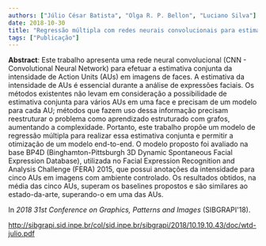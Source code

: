 ```yaml
---
authors: ["Júlio César Batista", "Olga R. P. Bellon", "Luciano Silva"]
date: 2018-10-30
title: "Regressão múltipla com redes neurais convolucionais para estimativa conjunta da intensidade de Action Units"
tags: ["Publicação"]
---
```


**Abstract**: Este trabalho apresenta uma rede neural convolucional (CNN - Convolutional Neural Network) para efetuar a estimativa conjunta da intensidade de Action Units (AUs) em imagens de faces. A estimativa da intensidade de AUs é essencial durante a análise de expressões faciais. Os métodos existentes não levam em consideração a possibilidade de estimativa conjunta para vários AUs em uma face e precisam de um modelo para cada AU; métodos que fazem uso dessa informação precisam reestruturar o problema como aprendizado estruturado com grafos, aumentando a complexidade. Portanto, este trabalho propõe um modelo de regressão múltipla para realizar essa estimativa conjunta e permitir a otimização de um modelo end-to-end. O modelo proposto foi avaliado na base BP4D (Binghamton-Pittsburgh 3D Dynamic Spontaneous Facial Expression Database), utilizada no Facial Expression Recognition and Analysis Challenge (FERA) 2015, que possui anotações da intensidade para cinco AUs em imagens com ambiente controlado. Os resultados obtidos, na média das cinco AUs, superam os baselines propostos e são similares ao estado-da-arte, superando-o em uma das AUs.

In *2018 31st Conference on Graphics, Patterns and Images* (SIBGRAPI'18).

http://sibgrapi.sid.inpe.br/col/sid.inpe.br/sibgrapi/2018/10.19.10.43/doc/wtd-julio.pdf